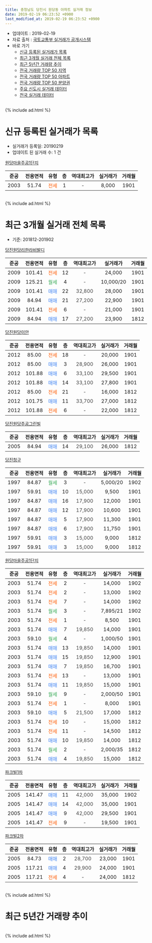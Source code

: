 ```yaml
---
title: 충청남도 당진시 원당동 아파트 실거래 정보
date: 2019-02-19 06:23:52 +0900
last_modified_at: 2019-02-19 06:23:52 +0900
---
```


* 업데이트 : 2019-02-19
* 자료 출처 : [국토교통부 실거래가 공개시스템](http://rt.molit.go.kr)
* 바로 가기
    * [신규 등록된 실거래가 목록](#신규-등록된-실거래가-목록)
    * [최근 3개월 실거래 전체 목록](#최근-3개월-실거래-전체-목록)
    * [최근 5년간 거래량 추이](#최근-5년간-거래량-추이)
    * [전국 거래량 TOP 50 지역](https://inasie.github.io/apt-trade-info/최근-3개월-전국에서-가장-거래가-많이-발생한-지역)
    * [전국 거래량 TOP 50 아파트](https://inasie.github.io/apt-trade-info/최근-3개월-전국에서-가장-거래가-많이-발생한-아파트)
    * [전국 거래량 TOP 50 분양권](https://inasie.github.io/apt-trade-info/최근-3개월-전국에서-가장-거래가-많이-발생한-분양권)
    * [주요 신도시 실거래 데이터](https://inasie.github.io/apt-trade-info/주요-신도시)
    * [전국 실거래 데이터](https://inasie.github.io/apt-trade-info/전국)
<br>
{% include ad.html %}
<br>

# 신규 등록된 실거래가 목록
* 실거래가 등록일: 20190219
* 업데이트 된 실거래 수: 1 건


[원당마을주공1단지](https://search.naver.com/search.naver?query=%EC%B6%A9%EC%B2%AD%EB%82%A8%EB%8F%84+%EB%8B%B9%EC%A7%84%EC%8B%9C+%EC%9B%90%EB%8B%B9%EB%8F%99+%EC%9B%90%EB%8B%B9%EB%A7%88%EC%9D%84%EC%A3%BC%EA%B3%B51%EB%8B%A8%EC%A7%80)

|준공|전용면적|유형|층|역대최고가|실거래가|거래월|
|:---:|:---:|:---:|:---:|:---:|:---:|:---:|
|2003|51.74|<span style="color:#ff5a00">전세</span>|1|<span style="color:#444444">-</span>|8,000|1901|


<br>
{% include ad.html %}
<br>

# 최근 3개월 실거래 전체 목록
* 기준: 201812-201902


[당진원당리한라비발디](https://search.naver.com/search.naver?query=%EC%B6%A9%EC%B2%AD%EB%82%A8%EB%8F%84+%EB%8B%B9%EC%A7%84%EC%8B%9C+%EC%9B%90%EB%8B%B9%EB%8F%99+%EB%8B%B9%EC%A7%84%EC%9B%90%EB%8B%B9%EB%A6%AC%ED%95%9C%EB%9D%BC%EB%B9%84%EB%B0%9C%EB%94%94)

|준공|전용면적|유형|층|역대최고가|실거래가|거래월|
|:---:|:---:|:---:|:---:|:---:|:---:|:---:|
|2009|101.41|<span style="color:#ff5a00">전세</span>|12|<span style="color:#444444">-</span>|24,000|1901|
|2009|125.21|<span style="color:#34a853">월세</span>|4|<span style="color:#444444">-</span>|10,000/20|1901|
|2009|101.41|<span style="color:#4285f3">매매</span>|22|<span style="color:#444444">32,800</span>|28,000|1901|
|2009|84.94|<span style="color:#4285f3">매매</span>|21|<span style="color:#444444">27,200</span>|22,900|1901|
|2009|101.41|<span style="color:#ff5a00">전세</span>|6|<span style="color:#444444">-</span>|21,000|1901|
|2009|84.94|<span style="color:#4285f3">매매</span>|17|<span style="color:#444444">27,200</span>|23,900|1812|

[당진원당이안](https://search.naver.com/search.naver?query=%EC%B6%A9%EC%B2%AD%EB%82%A8%EB%8F%84+%EB%8B%B9%EC%A7%84%EC%8B%9C+%EC%9B%90%EB%8B%B9%EB%8F%99+%EB%8B%B9%EC%A7%84%EC%9B%90%EB%8B%B9%EC%9D%B4%EC%95%88)

|준공|전용면적|유형|층|역대최고가|실거래가|거래월|
|:---:|:---:|:---:|:---:|:---:|:---:|:---:|
|2012|85.00|<span style="color:#ff5a00">전세</span>|18|<span style="color:#444444">-</span>|20,000|1901|
|2012|85.00|<span style="color:#4285f3">매매</span>|3|<span style="color:#444444">28,900</span>|26,000|1901|
|2012|101.88|<span style="color:#4285f3">매매</span>|6|<span style="color:#444444">33,100</span>|29,500|1901|
|2012|101.88|<span style="color:#4285f3">매매</span>|14|<span style="color:#444444">33,100</span>|27,800|1901|
|2012|85.00|<span style="color:#ff5a00">전세</span>|21|<span style="color:#444444">-</span>|16,000|1812|
|2012|101.75|<span style="color:#4285f3">매매</span>|11|<span style="color:#444444">33,700</span>|27,000|1812|
|2012|101.88|<span style="color:#ff5a00">전세</span>|6|<span style="color:#444444">-</span>|22,000|1812|

[당진원당주공그린빌](https://search.naver.com/search.naver?query=%EC%B6%A9%EC%B2%AD%EB%82%A8%EB%8F%84+%EB%8B%B9%EC%A7%84%EC%8B%9C+%EC%9B%90%EB%8B%B9%EB%8F%99+%EB%8B%B9%EC%A7%84%EC%9B%90%EB%8B%B9%EC%A3%BC%EA%B3%B5%EA%B7%B8%EB%A6%B0%EB%B9%8C)

|준공|전용면적|유형|층|역대최고가|실거래가|거래월|
|:---:|:---:|:---:|:---:|:---:|:---:|:---:|
|2005|84.94|<span style="color:#4285f3">매매</span>|14|<span style="color:#444444">29,100</span>|26,000|1812|

[당진청구](https://search.naver.com/search.naver?query=%EC%B6%A9%EC%B2%AD%EB%82%A8%EB%8F%84+%EB%8B%B9%EC%A7%84%EC%8B%9C+%EC%9B%90%EB%8B%B9%EB%8F%99+%EB%8B%B9%EC%A7%84%EC%B2%AD%EA%B5%AC)

|준공|전용면적|유형|층|역대최고가|실거래가|거래월|
|:---:|:---:|:---:|:---:|:---:|:---:|:---:|
|1997|84.87|<span style="color:#34a853">월세</span>|3|<span style="color:#444444">-</span>|5,000/20|1902|
|1997|59.91|<span style="color:#4285f3">매매</span>|10|<span style="color:#444444">15,000</span>|9,500|1901|
|1997|84.87|<span style="color:#4285f3">매매</span>|16|<span style="color:#444444">17,900</span>|12,000|1901|
|1997|84.87|<span style="color:#4285f3">매매</span>|12|<span style="color:#444444">17,900</span>|10,600|1901|
|1997|84.87|<span style="color:#4285f3">매매</span>|5|<span style="color:#444444">17,900</span>|11,300|1901|
|1997|84.87|<span style="color:#4285f3">매매</span>|6|<span style="color:#444444">17,900</span>|11,750|1901|
|1997|59.91|<span style="color:#4285f3">매매</span>|3|<span style="color:#444444">15,000</span>|9,000|1812|
|1997|59.91|<span style="color:#4285f3">매매</span>|3|<span style="color:#444444">15,000</span>|9,000|1812|

[원당마을주공1단지](https://search.naver.com/search.naver?query=%EC%B6%A9%EC%B2%AD%EB%82%A8%EB%8F%84+%EB%8B%B9%EC%A7%84%EC%8B%9C+%EC%9B%90%EB%8B%B9%EB%8F%99+%EC%9B%90%EB%8B%B9%EB%A7%88%EC%9D%84%EC%A3%BC%EA%B3%B51%EB%8B%A8%EC%A7%80)

|준공|전용면적|유형|층|역대최고가|실거래가|거래월|
|:---:|:---:|:---:|:---:|:---:|:---:|:---:|
|2003|51.74|<span style="color:#ff5a00">전세</span>|2|<span style="color:#444444">-</span>|14,000|1902|
|2003|51.74|<span style="color:#ff5a00">전세</span>|2|<span style="color:#444444">-</span>|13,000|1902|
|2003|51.74|<span style="color:#ff5a00">전세</span>|7|<span style="color:#444444">-</span>|14,000|1902|
|2003|51.74|<span style="color:#34a853">월세</span>|3|<span style="color:#444444">-</span>|7,895/21|1902|
|2003|51.74|<span style="color:#ff5a00">전세</span>|1|<span style="color:#444444">-</span>|8,500|1901|
|2003|51.74|<span style="color:#4285f3">매매</span>|7|<span style="color:#444444">19,850</span>|14,000|1901|
|2003|59.10|<span style="color:#34a853">월세</span>|4|<span style="color:#444444">-</span>|1,000/50|1901|
|2003|51.74|<span style="color:#4285f3">매매</span>|13|<span style="color:#444444">19,850</span>|14,000|1901|
|2003|51.74|<span style="color:#4285f3">매매</span>|15|<span style="color:#444444">19,850</span>|12,900|1901|
|2003|51.74|<span style="color:#4285f3">매매</span>|7|<span style="color:#444444">19,850</span>|16,700|1901|
|2003|51.74|<span style="color:#ff5a00">전세</span>|13|<span style="color:#444444">-</span>|13,000|1901|
|2003|51.74|<span style="color:#4285f3">매매</span>|11|<span style="color:#444444">19,850</span>|15,000|1901|
|2003|59.10|<span style="color:#34a853">월세</span>|9|<span style="color:#444444">-</span>|2,000/50|1901|
|2003|51.74|<span style="color:#ff5a00">전세</span>|1|<span style="color:#444444">-</span>|8,000|1901|
|2003|59.10|<span style="color:#4285f3">매매</span>|5|<span style="color:#444444">21,500</span>|17,000|1812|
|2003|51.74|<span style="color:#ff5a00">전세</span>|10|<span style="color:#444444">-</span>|15,000|1812|
|2003|51.74|<span style="color:#ff5a00">전세</span>|11|<span style="color:#444444">-</span>|14,500|1812|
|2003|51.74|<span style="color:#4285f3">매매</span>|10|<span style="color:#444444">19,850</span>|14,000|1812|
|2003|51.74|<span style="color:#34a853">월세</span>|2|<span style="color:#444444">-</span>|2,000/35|1812|
|2003|51.74|<span style="color:#4285f3">매매</span>|4|<span style="color:#444444">19,850</span>|15,000|1812|


<script async src="//pagead2.googlesyndication.com/pagead/js/adsbygoogle.js"></script>
<!-- 기본 -->
<ins class="adsbygoogle"
     style="display:block"
     data-ad-client="ca-pub-2446590836940007"
     data-ad-slot="1659523306"
     data-ad-format="auto"
     data-full-width-responsive="true"></ins>
<script>
(adsbygoogle = window.adsbygoogle || []).push({});
</script>


[파크빌1차](https://search.naver.com/search.naver?query=%EC%B6%A9%EC%B2%AD%EB%82%A8%EB%8F%84+%EB%8B%B9%EC%A7%84%EC%8B%9C+%EC%9B%90%EB%8B%B9%EB%8F%99+%ED%8C%8C%ED%81%AC%EB%B9%8C1%EC%B0%A8)

|준공|전용면적|유형|층|역대최고가|실거래가|거래월|
|:---:|:---:|:---:|:---:|:---:|:---:|:---:|
|2005|141.47|<span style="color:#4285f3">매매</span>|11|<span style="color:#444444">42,000</span>|35,000|1902|
|2005|141.47|<span style="color:#4285f3">매매</span>|14|<span style="color:#444444">42,000</span>|35,000|1901|
|2005|141.47|<span style="color:#4285f3">매매</span>|9|<span style="color:#444444">42,000</span>|29,500|1901|
|2005|141.47|<span style="color:#ff5a00">전세</span>|9|<span style="color:#444444">-</span>|19,500|1901|

[파크빌2차](https://search.naver.com/search.naver?query=%EC%B6%A9%EC%B2%AD%EB%82%A8%EB%8F%84+%EB%8B%B9%EC%A7%84%EC%8B%9C+%EC%9B%90%EB%8B%B9%EB%8F%99+%ED%8C%8C%ED%81%AC%EB%B9%8C2%EC%B0%A8)

|준공|전용면적|유형|층|역대최고가|실거래가|거래월|
|:---:|:---:|:---:|:---:|:---:|:---:|:---:|
|2005|84.73|<span style="color:#4285f3">매매</span>|2|<span style="color:#444444">28,700</span>|23,000|1901|
|2005|117.21|<span style="color:#4285f3">매매</span>|4|<span style="color:#444444">29,900</span>|24,000|1901|
|2005|117.21|<span style="color:#ff5a00">전세</span>|4|<span style="color:#444444">-</span>|24,000|1812|


<br>
{% include ad.html %}
<br>

# 최근 5년간 거래량 추이


<div style="width:100%;">
    <canvas id="deal_progress" height="200"></canvas>
</div>

<script>
new Chart(document.getElementById("deal_progress"), {
    type: 'line',
    data: {
        labels: ['201402','201403','201404','201405','201406','201407','201408','201409','201410','201411','201412','201501','201502','201503','201504','201505','201506','201507','201508','201509','201510','201511','201512','201601','201602','201603','201604','201605','201606','201607','201608','201609','201610','201611','201612','201701','201702','201703','201704','201705','201706','201707','201708','201709','201710','201711','201712','201801','201802','201803','201804','201805','201806','201807','201808','201809','201810','201811','201812','201901','201902'],
        datasets: [{
            label: '매매',
            pointRadius: 1,
            data: [53, 35, 24, 26, 22, 30, 14, 21, 33, 22, 25, 27, 27, 39, 36, 18, 31, 26, 21, 24, 20, 17, 20, 18, 9, 19, 18, 4, 16, 15, 14, 19, 14, 16, 14, 16, 29, 13, 13, 17, 41, 15, 15, 19, 10, 36, 12, 15, 11, 12, 25, 20, 17, 14, 11, 9, 12, 15, 8, 19, 1],
            borderColor: "rgba(255, 201, 14, 1)",
            backgroundColor: "rgba(255, 201, 14, 0.5)",
            fill: false,
            lineTension: 0
        },{
            label: '전월세',
            pointRadius: 1,
            data: [35, 34, 25, 27, 23, 18, 21, 18, 12, 15, 23, 26, 16, 23, 20, 14, 8, 16, 14, 14, 16, 15, 17, 16, 20, 22, 17, 12, 14, 9, 16, 18, 12, 13, 19, 13, 24, 22, 11, 16, 11, 5, 10, 8, 5, 15, 13, 12, 13, 15, 12, 15, 15, 10, 7, 18, 17, 13, 6, 10, 5],
            borderColor: "rgba(0, 141, 185, 1)",
            backgroundColor: "rgba(0, 141, 185, 0.5)",
            fill: false,
            lineTension: 0
        }
        ]
    },
    options: {
        responsive: true,
        title: {
            display: false
        },
        tooltips: {
            mode: 'index',
            intersect: false
        },
        hover: {
            mode: 'nearest',
            intersect: true
        },
        scales: {
            xAxes: [{
                display: true,
                scaleLabel: {
                    display: true,
                    labelString: '년/월'
                }
            }],
            yAxes: [{
                display: true,
                ticks: {
                    suggestedMin: 0,
                },
                scaleLabel: {
                    display: true,
                    labelString: '실거래 수'
                }
            }]
        }
    }
});

</script>


<br>
{% include ad.html %}
<br>

